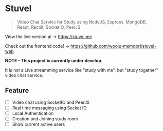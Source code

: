 # Stuvel
> Video Chat Service for Study using NodeJS, Express, MongoDB, React, Recoil, SocketIO, PeerJS

View the live version at -> https://stuvel.me

Check out the frontend code! -> https://github.com/wooju-memdori/stuvel-web

**NOTE - This project is currently under develop.**

It is not a Live streamming service like "study with me", but "study together" video chat service.

## Feature
- [ ] Video chat using SocketIO and PeerJS 
- [ ] Real time messaging using Socket IO
- [ ] Local Authentication
- [ ] Creation and Joining study room
- [ ] Show current active users
